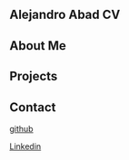 ## Alejandro Abad CV

## About Me

## Projects

## Contact

[github](https://github.com/Abanoral)

[Linkedin](https://www.linkedin.com/in/alejandroabadnoriega/)
